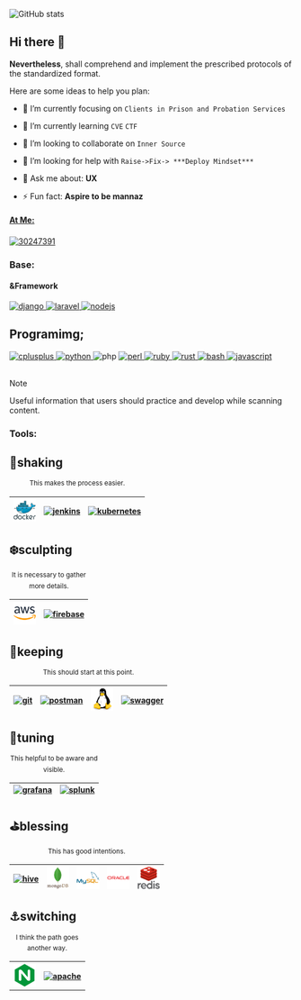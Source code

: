 ![GitHub stats](https://github-readme-stats.vercel.app/api?username=supertee003&show_icons=truer&rank_icon=github&theme=onedark)
## Hi there 👋


**Nevertheless**, shall comprehend and implement the prescribed protocols of the standardized format.

Here are some ideas to help you plan:

- 🔭 I’m currently focusing on
  `Clients in Prison and Probation Services`
  
- 🌱 I’m currently learning 
  `CVE`
  `CTF`
  
- 👯 I’m looking to collaborate on 
  `Inner Source`

- 🤔 I’m looking for help with 
  `Raise->Fix-> ***Deploy Mindset***`
  
- 💬 Ask me about: **UX** 
- ⚡ Fun fact: **Aspire to be mannaz**

<h4 align="left">
  <ins>At Me:</ins>
</h4>
  <p align="left">
    <a href="https://stackoverflow.com/users/30247391" target="blank">
      <img align="center" src="https://raw.githubusercontent.com/rahuldkjain/github-profile-readme-generator/master/src/images/icons/Social/stack-overflow.svg" alt="30247391" height="30" width="40" /> </a>
  </p>

<h3 align="left">Base:</h3>
  
  <h4>&Framework</h4>
    <div display="flex">
      <a href="https://docs.djangoproject.com/en/5.2/topics/security/" target="_blank" rel="noreferrer">
        <img src="https://img.shields.io/badge/django-%231A1928?style=for-the-badge&logo=django&logoColor=%23FFFFFF&labelColor=%23092E20" alt="django"/> </a>
      <a href="https://laravel.com/docs/5.1/" target="_blank" rel="noreferrer">
        <img src="https://img.shields.io/badge/laravel-%23252D37?style=for-the-badge&logo=laravel&logoColor=%23FF2D20&labelColor=%23FFFFFF" alt="laravel"/> </a>
      <a href="https://nodejs.org/en/learn/getting-started/introduction-to-nodejs" target="_blank" rel="noreferrer">
        <img src="https://img.shields.io/badge/nodedotjs-%232B2B2B?style=for-the-badge&logo=nodedotjs&logoColor=%235FA04E&labelColor=%23FFFFFF" alt="nodejs"/> </a>
    </div>

  <h2>Programimg;</h2>
    <div display="flex">
      <a href="https://chromium.googlesource.com/chromium/src/+/HEAD/docs/security/rule-of-2.md" target="_blank" rel="noreferrer">
        <img src="https://img.shields.io/badge/cplusplus-%23A8B9CC?style=for-the-badge&logo=cplusplus&logoColor=%23F3F5F5&labelColor=%235881D8" alt="cplusplus"/> </a>
      <a href="https://owasp.org/www-project-pytm/" target="_blank" rel="noreferrer">
        <img src="https://img.shields.io/badge/python-%23ECD53F?style=for-the-badge&logo=python&logoColor=%23E8E8E8&labelColor=%233776AB" alt="python"/> </a
      <a href="https://cheatsheetseries.owasp.org/cheatsheets/PHP_Configuration_Cheat_Sheet.html" target="_blank" rel="noreferrer">
        <img src="https://img.shields.io/badge/php-%236C78AF?style=for-the-badge&logo=php&logoColor=%234A5F88&labelColor=%23FAFAFA" alt="php"/> </a>
      <a href="https://perldoc.perl.org/perlsec" target="_blank" rel="noreferrer">
        <img src="https://img.shields.io/badge/perl-%230073A1?style=for-the-badge&logo=perl&logoColor=%23000000&labelColor=%23FFFFFF" alt="perl"/> </a>
      <a href="https://cheatsheetseries.owasp.org/cheatsheets/Ruby_on_Rails_Cheat_Sheet.html" target="_blank" rel="noreferrer">
        <img src="https://img.shields.io/badge/ruby-%23000000?style=for-the-badge&logo=ruby&logoColor=%23CC342D&labelColor=%23FFFFFF" alt="ruby"/> </a>
      <a href="https://perldoc.perl.org/perlsec" target="_blank" rel="noreferrer">
        <img src="https://img.shields.io/badge/rust-%23000000?style=for-the-badge&logo=rust&logoColor=%23000000&labelColor=%23FFFFFF" alt="rust"/> </a>
      <a href="https://www.gnu.org/software/bash/manual/bash.html#Security-Considerations" target="_blank" rel="noreferrer">
        <img src="https://img.shields.io/badge/gnubash-%23000000?style=for-the-badge&logo=gnubash&logoColor=%23000000&labelColor=%23FFFFFF" alt="bash"/> </a>
      <a href="https://cheatsheetseries.owasp.org/cheatsheets/Java_Security_Cheat_Sheet.html" target="_blank" rel="noreferrer">
        <img src="https://img.shields.io/badge/javascript-%23999999?style=for-the-badge&logo=javascript&logoColor=%23F7DF1E&labelColor=%23000" alt="javascript"/> </a>
    </div> <br>
    
> [!NOTE]
> Useful information that users should practice and develop while scanning content.


  <h3>Tools:</h3>
  <h2>🚥shaking</h2>
    <div display="flex">   
      <table class="center">
        <caption>
          <sup>This makes the process easier.</sup>
        </caption>
        <thead>
          <tr>
            <th scope="col">
              <a href="https://5gcroco.eu/images/templates/rsvario/images/5GCroCo_DockerSecurityBasics_Training.pdf" target="_blank" rel="noreferrer"> 
              <img src="https://raw.githubusercontent.com/devicons/devicon/master/icons/docker/docker-original-wordmark.svg" alt="docker" width="40" height="40"/></a>
            </th>
            <th scope="col">
              <a href="https://https://www.jenkins.io/doc/book/security/managing-security/" target="_blank" rel="noreferrer"> 
              <img src="https://www.vectorlogo.zone/logos/jenkins/jenkins-icon.svg" alt="jenkins" width="40" height="40"/> </a></th>
            <th scope="col">
              <a href="https://edu.anarcho-copy.org/GNU%20Linux%20-%20Unix-Like/DevOps/Learn%20Kubernetes%20Security.pdf" target="_blank" rel="noreferrer">
              <img src="https://www.vectorlogo.zone/logos/kubernetes/kubernetes-icon.svg" alt="kubernetes" width="40" height="40"/> </a></th>
          </tr>
        </thead>
        <!--<tbody>
          <tr>
            <th scope="row"></th>
            <th scope="row"></th>
            <th scope="row"></th>
          </tr>
        </tbody>
        <tfoot>
          <tr>
            <th scope="row" colspan="3"></th>
          </tr>
        </tfoot>-->
      </table>
    </div>
    
  <h2>❄️sculpting</h2>
    <div display="flex">   
      <table class="center">
       <caption>
         <sup>It is necessary to gather more details.</sup>
       </caption>
        <thead>
          <tr>
            <th scope="col">
              <a href="https://docs.aws.amazon.com/pdfs/whitepapers/latest/aws-overview/aws-overview.pdf" target="_blank" rel="noreferrer"> 
              <img src="https://raw.githubusercontent.com/devicons/devicon/master/icons/amazonwebservices/amazonwebservices-original-wordmark.svg" alt="aws" width="40" height="40"/> </a>
            </th>
            <th scope="col">
              <a href="https://norma.ncirl.ie/7426/1/manoharbabu.pdf" target="_blank" rel="noreferrer">
              <img src="https://www.vectorlogo.zone/logos/firebase/firebase-icon.svg" alt="firebase" width="40" height="40"/> </a>
            </th>
          </tr>
        </thead> 
        <!--<tbody>
          <tr>
            <th scope="row"></th>
            <th scope="row"></th>
            <th scope="row"></th>
          </tr>
        </tbody>
        <tfoot>
          <tr>
            <th scope="row" colspan="3"></th>
          </tr>
        </tfoot>-->
      </table>
    </div>
  
  <h2>🎏keeping</h2>
    <div display="flex">
      <table class="center">
       <caption>
         <sup>This should start at this point.</sup>
       </caption>
        <thead>
          <tr>
            <th scope="col">
              <a href="https://indico.cern.ch/event/724719/contributions/2981043/attachments/1638054/2754736/Git_tutorial.pdf" target="_blank" rel="noreferrer">
              <img src="https://www.vectorlogo.zone/logos/git-scm/git-scm-icon.svg" alt="git" width="40" height="40"/> </a>
            </th>
            <th scope="col">
              <a href="https://voyager.postman.com/pdf/2023-state-of-the-api-report-postman.pdf" target="_blank" rel="noreferrer"> 
              <img src="https://www.vectorlogo.zone/logos/getpostman/getpostman-icon.svg" alt="postman" width="40" height="40"/> </a>
            <th scope="col">
              <a href="https://linux-training.be/linuxsec.pdf" target="_blank" rel="noreferrer">
              <img src="https://raw.githubusercontent.com/devicons/devicon/master/icons/linux/linux-original.svg" alt="linux" width="40" height="40"/> </a>
            </th>
            <th scope="col">
              <a href="https://swagger.io/docs/specification/v2_0/authentication/authentication/" target="-blank" rel="swagger">
              <img srv="https://img.shields.io/badge/swagger-%2385EA2D?style=for-the-badge&logo=swagger&labelColor=%23006600" alt="swagger" width="40" height="40"/> </a>
            </th>
          </tr>
        </thead>
      </table>
    </div>
  
  <h2>🎿tuning</h2>
    <div display="flex">
      <table class="center">
       <caption>
         <sup>This helpful to be aware and visible.</sup>
       </caption>
        <thead>
          <tr>
            <th scope="col">
              <a href="https://www.cisco.com/c/en/us/support/docs/wireless/policy-suite-mobile/214788-introduction-of-grafana-and-its-usage.pdf" target="_blank" rel="noreferrer">
              <img src="https://www.vectorlogo.zone/logos/grafana/grafana-icon.svg" alt="grafana" width="40" height="40"/> </a>
            </th>
            <th scope="col">
              <a href="https://github.com/subbukandula/Splunk/blob/master/Splunk%206.X%20Fundamentals%20Part%201%20(eLearning).pdf" target="_blank" rel="noreferrer">
              <img src="https://www.vectorlogo.zone/logos/splunk/splunk-ar21.svg" alt="splunk" width="40" height="40"/> </a>
            </th>
          </tr>
        </thead>
      </table>
    </div>
  
  <h2>⛳blessing</h2>
    <div display="flex">
      <table class="center">
       <caption>
         <sup>This has good intentions.</sup>
       </caption>
        <thead>
          <tr>
            <th scope="col">
              <a href="https://hive.apache.org/" target="_blank" rel="noreferrer">
              <img src="https://www.vectorlogo.zone/logos/apache_hive/apache_hive-icon.svg" alt="hive" width="40" height="40"/> </a>
            </th>
            <th scope="col">
              <a href="https://www.mongodb.com/" target="_blank" rel="noreferrer">
              <img src="https://raw.githubusercontent.com/devicons/devicon/master/icons/mongodb/mongodb-original-wordmark.svg" alt="mongodb" width="40" height="40"/> </a>
            </th>
            <th scope="col">
              <a href="https://www.mysql.com/" target="_blank" rel="noreferrer">
              <img src="https://raw.githubusercontent.com/devicons/devicon/master/icons/mysql/mysql-original-wordmark.svg" alt="mysql" width="40" height="40"/> </a>
            </th>
            <th scope="col">
              <a href="https://www.oracle.com/" target="_blank" rel="noreferrer">
              <img src="https://raw.githubusercontent.com/devicons/devicon/master/icons/oracle/oracle-original.svg" alt="oracle" width="40" height="40"/> </a>
            </th>
            <th scope="col">
              <a href="https://redis.io" target="_blank" rel="noreferrer">
              <img src="https://raw.githubusercontent.com/devicons/devicon/master/icons/redis/redis-original-wordmark.svg" alt="redis" width="40" height="40"/> </a>
            </th>
          </tr>
        </thead>
      </table>
    </div>
  
  <h2>⚓switching</h2>
    <div display="flex">
      <table class="center">
       <caption>
         <sup>I think the path goes another way.</sup>
       </caption>
        <thrad>
          <tr>
            <th>
              <a href="https://altair.pw/pub/doc/nginx/Mastering%20NGINX/Mastering%20NGINX.pdf" target="_blank" rel="noreferrer">
              <img src="https://raw.githubusercontent.com/devicons/devicon/master/icons/nginx/nginx-original.svg" alt="nginx" width="40" height="40"/> </a>
            </th>
            <th>
              <a href="https://www.dedoimedo.com/computers/www.dedoimedo.com-apache-web-server-lm.pdf" target="_blank" rel="noreferrer">
              <img src="https://www.vectorlogo.zone/logos/apache/apache-official.svg" alt="apache" width="40" height="40"/> </a>
            </tr>
          </tr>
        </thrad>
      </table>
    </div> 
